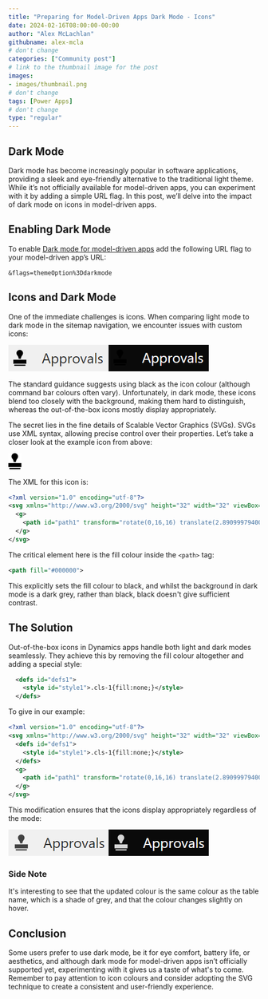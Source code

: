 ```yaml
---
title: "Preparing for Model-Driven Apps Dark Mode - Icons"
date: 2024-02-16T08:00:00-00:00
author: "Alex McLachlan"
githubname: alex-mcla
# don't change
categories: ["Community post"]
# link to the thumbnail image for the post
images:
- images/thumbnail.png
# don't change
tags: [Power Apps]
# don't change
type: "regular"
---
```


## Dark Mode

Dark mode has become increasingly popular in software applications, providing a sleek and eye-friendly alternative to the traditional light theme. While it’s not officially available for model-driven apps, you can experiment with it by adding a simple URL flag. In this post, we’ll delve into the impact of dark mode on icons in model-driven apps.

## Enabling Dark Mode

To enable [Dark mode for model-driven apps](https://hackingpowerplatform.com/dark-mode-for-microsoft-dataverse/) add the following URL flag to your model-driven app’s URL:

```text
&flags=themeOption%3Ddarkmode
```

## Icons and Dark Mode

One of the immediate challenges is icons. When comparing light mode to dark mode in the sitemap navigation, we encounter issues with custom icons:

![Original dark mode](images/original-mode.png)

The standard guidance suggests using black as the icon colour (although command bar colours often vary). Unfortunately, in dark mode, these icons blend too closely with the background, making them hard to distinguish, whereas the out-of-the-box icons mostly display appropriately.

The secret lies in the fine details of Scalable Vector Graphics (SVGs). SVGs use XML syntax, allowing precise control over their properties. Let’s take a closer look at the example icon from above:

![Approval SVG](images/Approval32.png)

The XML for this icon is:

```XML
<?xml version="1.0" encoding="utf-8"?>
<svg xmlns="http://www.w3.org/2000/svg" height="32" width="32" viewBox="0 0 32 32">
  <g>
    <path id="path1" transform="rotate(0,16,16) translate(2.89099979400635,0) scale(1,1)  " fill="#000000" d="M1.8950181,29.607025L24.423994,29.607025 24.423994,31.103027C24.423994,31.601013,24.025009,32,23.526993,32L2.7920208,32C2.2929976,32,1.8950181,31.601013,1.8950181,31.103027z M0,19.838013L26.218001,19.838013 26.218001,27.813019 0,27.813019z M12.960014,0C16.549,0 19.538988,2.9909973 19.538988,6.57901 19.538988,8.0750122 19.041002,9.3710022 18.243,10.46701L18.043995,10.766022C17.345997,11.863007 16.647999,12.76001 16.647999,12.76001 15.052999,15.651001 15.253011,17.745026 15.253011,17.745026L10.667015,17.745026C10.667015,17.745026 10.866997,15.651001 9.2719967,12.76001 9.2719967,12.76001 8.5739996,11.863007 7.8760016,10.766022L7.6759898,10.46701 7.5769908,10.368011C6.7790176,9.3710022 6.3810074,7.9750061 6.3810074,6.57901 6.3810074,2.9909973 9.2719967,0 12.960014,0z" />
  </g>
</svg>
```

The critical element here is the fill colour inside the `<path>` tag:

```XML
<path fill="#000000">
```

This explicitly sets the fill colour to black, and whilst the background in dark mode is a dark grey, rather than black, black doesn't give sufficient contrast.

## The Solution

Out-of-the-box icons in Dynamics apps handle both light and dark modes seamlessly. They achieve this by removing the fill colour altogether and adding a special style:

```XML
  <defs id="defs1">
    <style id="style1">.cls-1{fill:none;}</style>
  </defs>
```

To give in our example:

```XML
<?xml version="1.0" encoding="utf-8"?>
<svg xmlns="http://www.w3.org/2000/svg" height="32" width="32" viewBox="0 0 32 32">
  <defs id="defs1">
    <style id="style1">.cls-1{fill:none;}</style>
  </defs>
  <g>
    <path id="path1" transform="rotate(0,16,16) translate(2.89099979400635,0) scale(1,1)  " d="M1.8950181,29.607025L24.423994,29.607025 24.423994,31.103027C24.423994,31.601013,24.025009,32,23.526993,32L2.7920208,32C2.2929976,32,1.8950181,31.601013,1.8950181,31.103027z M0,19.838013L26.218001,19.838013 26.218001,27.813019 0,27.813019z M12.960014,0C16.549,0 19.538988,2.9909973 19.538988,6.57901 19.538988,8.0750122 19.041002,9.3710022 18.243,10.46701L18.043995,10.766022C17.345997,11.863007 16.647999,12.76001 16.647999,12.76001 15.052999,15.651001 15.253011,17.745026 15.253011,17.745026L10.667015,17.745026C10.667015,17.745026 10.866997,15.651001 9.2719967,12.76001 9.2719967,12.76001 8.5739996,11.863007 7.8760016,10.766022L7.6759898,10.46701 7.5769908,10.368011C6.7790176,9.3710022 6.3810074,7.9750061 6.3810074,6.57901 6.3810074,2.9909973 9.2719967,0 12.960014,0z" />
  </g>
</svg>
```

This modification ensures that the icons display appropriately regardless of the mode:

![Updated mode](images/updated-mode.png)

### Side Note

It's interesting to see that the updated colour is the same colour as the table name, which is a shade of grey, and that the colour changes slightly on hover.

## Conclusion

Some users prefer to use dark mode, be it for eye comfort, battery life, or aesthetics, and although dark mode for model-driven apps isn’t officially supported yet, experimenting with it gives us a taste of what's to come. Remember to pay attention to icon colours and consider adopting the SVG technique to create a consistent and user-friendly experience.
